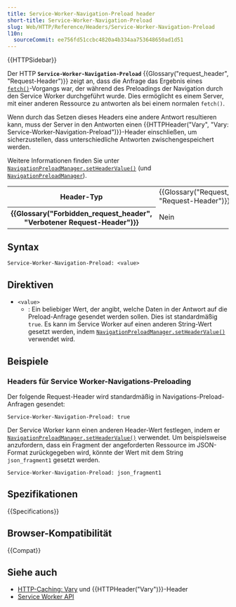 ```yaml
---
title: Service-Worker-Navigation-Preload header
short-title: Service-Worker-Navigation-Preload
slug: Web/HTTP/Reference/Headers/Service-Worker-Navigation-Preload
l10n:
  sourceCommit: ee756fd51ccbc4820a4b334aa753648650ad1d51
---
```


{{HTTPSidebar}}

Der HTTP **`Service-Worker-Navigation-Preload`** {{Glossary("request_header", "Request-Header")}} zeigt an, dass die Anfrage das Ergebnis eines [`fetch()`](/de/docs/Web/API/Window/fetch)-Vorgangs war, der während des Preloadings der Navigation durch den Service Worker durchgeführt wurde. Dies ermöglicht es einem Server, mit einer anderen Ressource zu antworten als bei einem normalen `fetch()`.

Wenn durch das Setzen dieses Headers eine andere Antwort resultieren kann, muss der Server in den Antworten einen {{HTTPHeader("Vary", "Vary: Service-Worker-Navigation-Preload")}}-Header einschließen, um sicherzustellen, dass unterschiedliche Antworten zwischengespeichert werden.

Weitere Informationen finden Sie unter [`NavigationPreloadManager.setHeaderValue()`](/de/docs/Web/API/NavigationPreloadManager/setHeaderValue) (und [`NavigationPreloadManager`](/de/docs/Web/API/NavigationPreloadManager)).

<table class="properties">
  <tbody>
    <tr>
      <th scope="row">Header-Typ</th>
      <td>{{Glossary("Request_header", "Request-Header")}}</td>
    </tr>
    <tr>
      <th scope="row">{{Glossary("Forbidden_request_header", "Verbotener Request-Header")}}</th>
      <td>Nein</td>
    </tr>
  </tbody>
</table>

## Syntax

```http
Service-Worker-Navigation-Preload: <value>
```

## Direktiven

- `<value>`
  - : Ein beliebiger Wert, der angibt, welche Daten in der Antwort auf die Preload-Anfrage gesendet werden sollen.
    Dies ist standardmäßig `true`.
    Es kann im Service Worker auf einen anderen String-Wert gesetzt werden, indem [`NavigationPreloadManager.setHeaderValue()`](/de/docs/Web/API/NavigationPreloadManager/setHeaderValue) verwendet wird.

## Beispiele

### Headers für Service Worker-Navigations-Preloading

Der folgende Request-Header wird standardmäßig in Navigations-Preload-Anfragen gesendet:

```http
Service-Worker-Navigation-Preload: true
```

Der Service Worker kann einen anderen Header-Wert festlegen, indem er [`NavigationPreloadManager.setHeaderValue()`](/de/docs/Web/API/NavigationPreloadManager/setHeaderValue) verwendet. Um beispielsweise anzufordern, dass ein Fragment der angeforderten Ressource im JSON-Format zurückgegeben wird, könnte der Wert mit dem String `json_fragment1` gesetzt werden.

```http
Service-Worker-Navigation-Preload: json_fragment1
```

## Spezifikationen

{{Specifications}}

## Browser-Kompatibilität

{{Compat}}

## Siehe auch

- [HTTP-Caching: Vary](/de/docs/Web/HTTP/Guides/Caching#vary) und {{HTTPHeader("Vary")}}-Header
- [Service Worker API](/de/docs/Web/API/Service_Worker_API)

